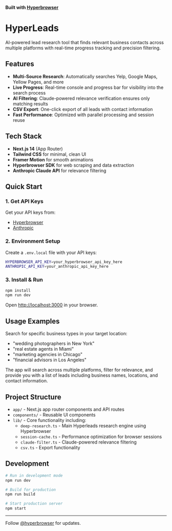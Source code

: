 **Built with [Hyperbrowser](https://hyperbrowser.ai)**

# HyperLeads

AI-powered lead research tool that finds relevant business contacts across multiple platforms with real-time progress tracking and precision filtering.

## Features

- **Multi-Source Research**: Automatically searches Yelp, Google Maps, Yellow Pages, and more
- **Live Progress**: Real-time console and progress bar for visibility into the search process
- **AI Filtering**: Claude-powered relevance verification ensures only matching results
- **CSV Export**: One-click export of all leads with contact information
- **Fast Performance**: Optimized with parallel processing and session reuse

## Tech Stack

- **Next.js 14** (App Router)
- **Tailwind CSS** for minimal, clean UI
- **Framer Motion** for smooth animations
- **Hyperbrowser SDK** for web scraping and data extraction
- **Anthropic Claude API** for relevance filtering

## Quick Start

### 1. Get API Keys

Get your API keys from:
- [Hyperbrowser](https://hyperbrowser.ai)
- [Anthropic](https://console.anthropic.com)

### 2. Environment Setup

Create a `.env.local` file with your API keys:

```bash
HYPERBROWSER_API_KEY=your_hyperbrowser_api_key_here
ANTHROPIC_API_KEY=your_anthropic_api_key_here
```

### 3. Install & Run

```bash
npm install
npm run dev
```

Open [http://localhost:3000](http://localhost:3000) in your browser.

## Usage Examples

Search for specific business types in your target location:

- "wedding photographers in New York"
- "real estate agents in Miami"
- "marketing agencies in Chicago"
- "financial advisors in Los Angeles"

The app will search across multiple platforms, filter for relevance, and provide you with a list of leads including business names, locations, and contact information.

## Project Structure

- `app/` - Next.js app router components and API routes
- `components/` - Reusable UI components
- `lib/` - Core functionality including:
  - `deep-research.ts` - Main Hyperleads research engine using Hyperbrowser
  - `session-cache.ts` - Performance optimization for browser sessions
  - `claude-filter.ts` - Claude-powered relevance filtering
  - `csv.ts` - Export functionality

## Development

```bash
# Run in development mode
npm run dev

# Build for production
npm run build

# Start production server
npm start
```

---

Follow [@hyperbrowser](https://x.com/hyperbrowser) for updates.
